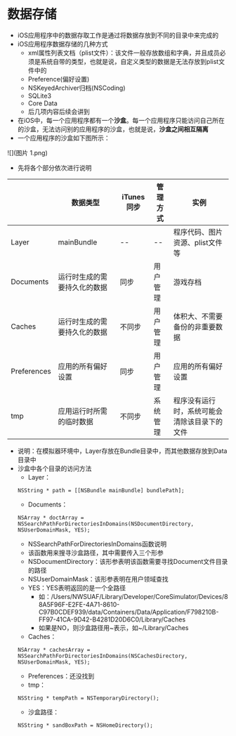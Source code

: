 #  数据存储
- iOS应用程序中的数据存取工作是通过将数据存放到不同的目录中来完成的
- iOS应用程序数据存储的几种方式
  - xml属性列表文档（plist文件）：该文件一般存放数组和字典，并且成员必须是系统自带的类型，也就是说，自定义类型的数据是无法存放到plist文件中的
  - Preference(偏好设置)
  - NSKeyedArchiver归档(NSCoding)
  - SQLite3
  - Core Data
  - 后几项内容后续会讲到
- 在iOS中，每一个应用程序都有一个**沙盒**。每一个应用程序只能访问自己所在的沙盒，无法访问别的应用程序的沙盒，也就是说，**沙盒之间相互隔离**
- 一个应用程序的沙盒如下图所示：

![](图片 1.png)
- 先将各个部分依次进行说明

|  | 数据类型 | iTunes同步 | 管理方式 | 实例 |
| -- | -- | -- | -- | -- |
| Layer | mainBundle | -- | -- | 程序代码、图片资源、plist文件等 |
| Documents | 运行时生成的需要持久化的数据 | 同步 | 用户管理 | 游戏存档 |
| Caches | 运行时生成的需要持久化的数据 | 不同步 | 用户管理 | 体积大、不需要备份的非重要数据 |
| Preferences | 应用的所有偏好设置 | 同步 | 用户管理 | 应用的所有偏好设置 |
| tmp | 应用运行时所需的临时数据 | 不同步 | 系统管理 | 程序没有运行时，系统可能会清除该目录下的文件 |
- 说明：在模拟器环境中，Layer存放在Bundle目录中，而其他数据存放到Data目录中
- 沙盒中各个目录的访问方法
  - Layer：
  ```objc
  NSString * path = [[NSBundle mainBundle] bundlePath];
  ``` 
  - Documents：
  ```objc
  NSArray * doctArray = NSSearchPathForDirectoriesInDomains(NSDocumentDirectory, NSUserDomainMask, YES); 
  ```
    - NSSearchPathForDirectoriesInDomains函数说明
    - 该函数用来搜寻沙盒路径，其中需要传入三个形参
    - NSDocumentDirectory：该形参表明该函数需要寻找Document文件目录的路径
    - NSUserDomainMask：该形参表明在用户领域查找
    - YES：YES表明返回的是一个全路径
      - 如：/Users/NWSUAF/Library/Developer/CoreSimulator/Devices/88A5F96F-E2FE-4A71-8610-C97B0CDEF939/data/Containers/Data/Application/F798210B-FF97-41CA-9D42-B4281D20D6C0/Library/Caches
      - 如果是NO，则沙盒路径用~表示，如~/Library/Caches
  - Caches：
  ```objc
  NSArray * cachesArray = NSSearchPathForDirectoriesInDomains(NSCachesDirectory, NSUserDomainMask, YES);
  ```
  - Preferences：还没找到
  - tmp：
  ```objc
  NSString * tempPath = NSTemporaryDirectory();
  ```
  - 沙盒路径：
  ```objc
  NSString * sandBoxPath = NSHomeDirectory();
  ```
   